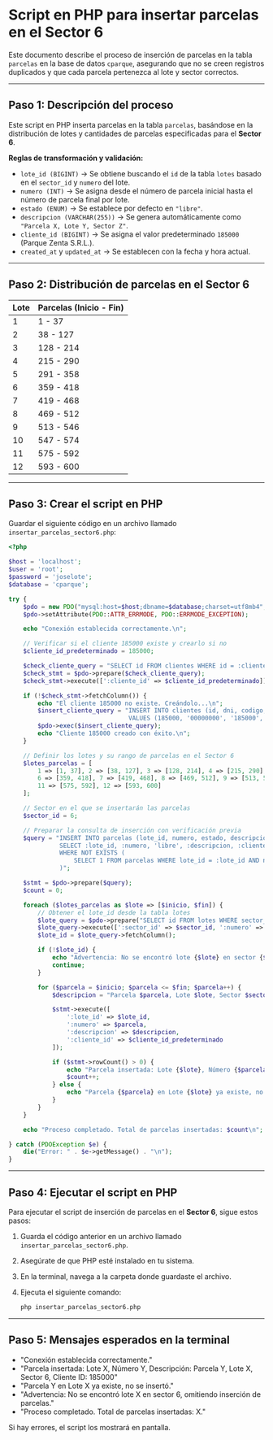 # Script en PHP para insertar parcelas en el Sector 6

Este documento describe el proceso de inserción de parcelas en la tabla `parcelas` en la base de datos `cparque`, asegurando que no se creen registros duplicados y que cada parcela pertenezca al lote y sector correctos.

---

## Paso 1: Descripción del proceso

Este script en PHP inserta parcelas en la tabla `parcelas`, basándose en la distribución de lotes y cantidades de parcelas especificadas para el **Sector 6**.

**Reglas de transformación y validación:**

-   `lote_id (BIGINT)` → Se obtiene buscando el `id` de la tabla `lotes` basado en el `sector_id` y `numero` del lote.
-   `numero (INT)` → Se asigna desde el número de parcela inicial hasta el número de parcela final por lote.
-   `estado (ENUM)` → Se establece por defecto en `"libre"`.
-   `descripcion (VARCHAR(255))` → Se genera automáticamente como `"Parcela X, Lote Y, Sector Z"`.
-   `cliente_id (BIGINT)` → Se asigna el valor predeterminado `185000` (Parque Zenta S.R.L.).
-   `created_at` y `updated_at` → Se establecen con la fecha y hora actual.

---

## Paso 2: Distribución de parcelas en el Sector 6

| Lote | Parcelas (Inicio - Fin) |
| ---- | ----------------------- |
| 1    | 1 - 37                  |
| 2    | 38 - 127                |
| 3    | 128 - 214               |
| 4    | 215 - 290               |
| 5    | 291 - 358               |
| 6    | 359 - 418               |
| 7    | 419 - 468               |
| 8    | 469 - 512               |
| 9    | 513 - 546               |
| 10   | 547 - 574               |
| 11   | 575 - 592               |
| 12   | 593 - 600               |

---

## Paso 3: Crear el script en PHP

Guardar el siguiente código en un archivo llamado `insertar_parcelas_sector6.php`:

```php
<?php

$host = 'localhost';
$user = 'root';
$password = 'joselote';
$database = 'cparque';

try {
    $pdo = new PDO("mysql:host=$host;dbname=$database;charset=utf8mb4", $user, $password);
    $pdo->setAttribute(PDO::ATTR_ERRMODE, PDO::ERRMODE_EXCEPTION);

    echo "Conexión establecida correctamente.\n";

    // Verificar si el cliente 185000 existe y crearlo si no
    $cliente_id_predeterminado = 185000;

    $check_cliente_query = "SELECT id FROM clientes WHERE id = :cliente_id";
    $check_stmt = $pdo->prepare($check_cliente_query);
    $check_stmt->execute([':cliente_id' => $cliente_id_predeterminado]);

    if (!$check_stmt->fetchColumn()) {
        echo "El cliente 185000 no existe. Creándolo...\n";
        $insert_cliente_query = "INSERT INTO clientes (id, dni, codigo, nombre, apellido, fecha_nacimiento, created_at, updated_at)
                                 VALUES (185000, '00000000', '185000', 'Parque Zenta S.R.L.', 'Predeterminado', '2000-01-01', NOW(), NOW())";
        $pdo->exec($insert_cliente_query);
        echo "Cliente 185000 creado con éxito.\n";
    }

    // Definir los lotes y su rango de parcelas en el Sector 6
    $lotes_parcelas = [
        1 => [1, 37], 2 => [38, 127], 3 => [128, 214], 4 => [215, 290], 5 => [291, 358],
        6 => [359, 418], 7 => [419, 468], 8 => [469, 512], 9 => [513, 546], 10 => [547, 574],
        11 => [575, 592], 12 => [593, 600]
    ];

    // Sector en el que se insertarán las parcelas
    $sector_id = 6;

    // Preparar la consulta de inserción con verificación previa
    $query = "INSERT INTO parcelas (lote_id, numero, estado, descripcion, cliente_id, created_at, updated_at)
              SELECT :lote_id, :numero, 'libre', :descripcion, :cliente_id, NOW(), NOW()
              WHERE NOT EXISTS (
                  SELECT 1 FROM parcelas WHERE lote_id = :lote_id AND numero = :numero
              )";

    $stmt = $pdo->prepare($query);
    $count = 0;

    foreach ($lotes_parcelas as $lote => [$inicio, $fin]) {
        // Obtener el lote_id desde la tabla lotes
        $lote_query = $pdo->prepare("SELECT id FROM lotes WHERE sector_id = :sector_id AND numero = :numero");
        $lote_query->execute([':sector_id' => $sector_id, ':numero' => $lote]);
        $lote_id = $lote_query->fetchColumn();

        if (!$lote_id) {
            echo "Advertencia: No se encontró lote {$lote} en sector {$sector_id}, omitiendo inserción de parcelas.\n";
            continue;
        }

        for ($parcela = $inicio; $parcela <= $fin; $parcela++) {
            $descripcion = "Parcela $parcela, Lote $lote, Sector $sector_id";

            $stmt->execute([
                ':lote_id' => $lote_id,
                ':numero' => $parcela,
                ':descripcion' => $descripcion,
                ':cliente_id' => $cliente_id_predeterminado
            ]);

            if ($stmt->rowCount() > 0) {
                echo "Parcela insertada: Lote {$lote}, Número {$parcela}, Descripción: {$descripcion}, Cliente ID: {$cliente_id_predeterminado}\n";
                $count++;
            } else {
                echo "Parcela {$parcela} en Lote {$lote} ya existe, no se insertó.\n";
            }
        }
    }

    echo "Proceso completado. Total de parcelas insertadas: $count\n";

} catch (PDOException $e) {
    die("Error: " . $e->getMessage() . "\n");
}
```

---

## Paso 4: Ejecutar el script en PHP

Para ejecutar el script de inserción de parcelas en el **Sector 6**, sigue estos pasos:

1. Guarda el código anterior en un archivo llamado `insertar_parcelas_sector6.php`.
2. Asegúrate de que PHP esté instalado en tu sistema.
3. En la terminal, navega a la carpeta donde guardaste el archivo.
4. Ejecuta el siguiente comando:

    ```sh
    php insertar_parcelas_sector6.php
    ```

---

## Paso 5: Mensajes esperados en la terminal

-   "Conexión establecida correctamente."
-   "Parcela insertada: Lote X, Número Y, Descripción: Parcela Y, Lote X, Sector 6, Cliente ID: 185000"
-   "Parcela Y en Lote X ya existe, no se insertó."
-   "Advertencia: No se encontró lote X en sector 6, omitiendo inserción de parcelas."
-   "Proceso completado. Total de parcelas insertadas: X."

Si hay errores, el script los mostrará en pantalla.
